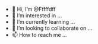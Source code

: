 - 👋 Hi, I’m @Fffffdff
- 👀 I’m interested in ...
- 🌱 I’m currently learning ...
- 💞️ I’m looking to collaborate on ...
- 📫 How to reach me ...

<!---
Fffffdff/Fffffdff is a ✨ special ✨ repository because its `README.md` (this file) appears on your GitHub profile.
You can click the Preview link to take a look at your changes.
--->
